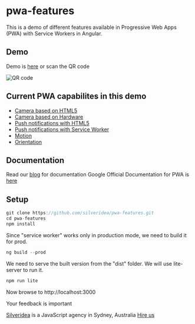 # pwa-features

This is a demo of different features available in Progressive Web Apps (PWA) with Service Workers in Angular.

## Demo
Demo is [here](https://pwafeatures.herokuapp.com/) or scan the QR code

![QR code](https://chart.googleapis.com/chart?cht=qr&chl=https%3A%2F%2Fpwafeatures.herokuapp.com%2F&chs=180x180&choe=UTF-8&chld=L|2 "PWA Demo")


## Current PWA capabilites in this demo

- [Camera based on HTML5](https://pwafeatures.herokuapp.com/camerahard)
- [Camera based on Hardware](https://pwafeatures.herokuapp.com/camerasoft)
- [Push notifications with HTML5](https://pwafeatures.herokuapp.com/pushhtml5)
- [Push notifications with Service Worker](https://pwafeatures.herokuapp.com/pushworker)
- [Motion](https://pwafeatures.herokuapp.com/motion)
- [Orientation](https://pwafeatures.herokuapp.com/gyro)


## Documentation

Read our [blog](https://www.silveridea.net/category/pwa/) for documentation
Google Official Documentation for PWA is [here](https://developers.google.com/web/fundamentals/codelabs/)


## Setup

```ts
git clone https://github.com/silveridea/pwa-features.git
cd pwa-features
npm install
```
Since "service worker" works only in production mode, we need to build it for prod.
```ts
ng build --prod
```

We need to serve the built version from the "dist" folder.
We will use lite-server to run it.
```ts
npm run lite
```
Now browse to http://localhost:3000


Your feedback is important


[Silveridea](http://www.silveridea.net/?utm_source=github&utm_campaign=link2) is a JavaScript agency in Sydney, Australia       [Hire us](http://www.silveridea.net)
